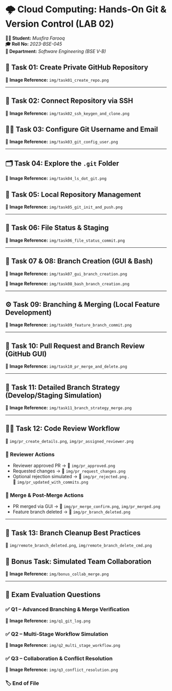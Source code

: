 # 🌩️ Cloud Computing: Hands-On Git & Version Control (LAB 02)

**👩‍💻 Student:** *Musfira Farooq*  
**🎓 Roll No:** *2023-BSE-045*  
**🏫 Department:** *Software Engineering (BSE V-B)*  

## 🧾 Task 01: Create Private GitHub Repository


📸 **Image Reference:** `img/task01_create_repo.png`

---

## 🔐 Task 02: Connect Repository via SSH

📸 **Image Reference:** `img/task02_ssh_keygen_and_clone.png`

## 👩‍💻 Task 03: Configure Git Username and Email

📸 **Image Reference:** `img/task03_git_config_user.png`

---

## 🗂️ Task 04: Explore the `.git` Folder

📸 **Image Reference:** `img/task04_ls_dot_git.png`

## 🧱 Task 05: Local Repository Management


📸 **Image Reference:** `img/task05_git_init_and_push.png`

---

## 📄 Task 06: File Status & Staging

📸 **Image Reference:** `img/task06_file_status_commit.png`

---

## 🌿 Task 07 & 08: Branch Creation (GUI & Bash)

📸 **Image Reference:** `img/task07_gui_branch_creation.png`

📸 **Image Reference:** `img/task08_bash_branch_creation.png`

---

## ⚙️ Task 09: Branching & Merging (Local Feature Development)


📸 **Image Reference:** `img/task09_feature_branch_commit.png`

---

## 🔄 Task 10: Pull Request and Branch Review (GitHub GUI)

📸 **Image Reference:** `img/task10_pr_merge_and_delete.png`

---

## 🧩 Task 11: Detailed Branch Strategy (Develop/Staging Simulation)

📸 **Image Reference:** `img/task11_branch_strategy_merge.png`

---

## 🧑‍💼 Task 12: Code Review Workflow

📸 `img/pr_create_details.png`, `img/pr_assigned_reviewer.png`

### 🔹 Reviewer Actions
- Reviewer approved PR → 📸 `img/pr_approved.png`
- Requested changes → 📸 `img/pr_request_changes.png`
- Optional rejection simulated → 📸 `img/pr_rejected.png`
.  
📸 `img/pr_updated_with_commits.png`

### 🔹 Merge & Post-Merge Actions
- PR merged via GUI → 📸 `img/pr_merge_confirm.png`,
 `img/pr_merged.png`
- Feature branch deleted → 📸 `img/pr_branch_deleted.png`

---

## 🧹 Task 13: Branch Cleanup Best Practices

📸 `img/remote_branch_deleted.png`, `img/remote_branch_delete_cmd.png`

## 👭 Bonus Task: Simulated Team Collaboration


📸 **Image Reference:** `img/bonus_collab_merge.png`

---

## 🧾 Exam Evaluation Questions

### ✅ Q1 – Advanced Branching & Merge Verification

📸 **Image Reference:** `img/q1_git_log.png`

### ✅ Q2 – Multi-Stage Workflow Simulation

📸 **Image Reference:** `img/q2_multi_stage_workflow.png`

### ✅ Q3 – Collaboration & Conflict Resolution
  
📸 **Image Reference:** `img/q3_conflict_resolution.png`

### 🏷️ End of File
